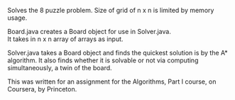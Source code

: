 Solves the 8 puzzle problem. Size of grid of n x n is limited by memory usage. 

Board.java creates a Board object for use in Solver.java.  
It takes in n x n array of arrays as input.

Solver.java takes a Board object and finds the quickest solution is by the A* algorithm. It also finds whether it is solvable or not via computing simultaneously, a twin of the board.

This was written for an assignment for the Algorithms, Part I course, on Coursera, by Princeton.
